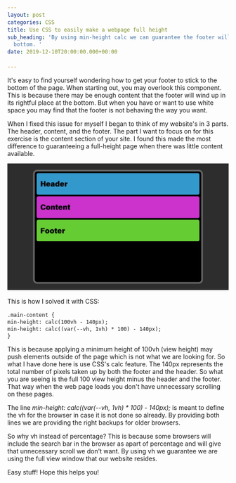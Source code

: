 ```yaml
---
layout: post
categories: CSS
title: Use CSS to easily make a webpage full height
sub_heading: 'By using min-height calc we can guarantee the footer will stay at the
  bottom. '
date: 2019-12-10T20:00:00.000+00:00

---
```

It's easy to find yourself wondering how to get your footer to stick to the bottom of the page. When starting out, you may overlook this component. This is because there may be enough content that the footer will wind up in its rightful place at the bottom. But when you have or want to use white space you may find that the footer is not behaving the way you want.

When I fixed this issue for myself I began to think of my website's in 3 parts. The header, content, and the footer. The part I want to focus on for this exercise is the content section of your site. I found this made the most difference to guaranteeing a full-height page when there was little content available.

![Visual showing how to get the footer to the bottom of the page. ](/uploads/height-visual.gif "CSS full height visual")

This is how I solved it with CSS:

    .main-content { 
    min-height: calc(100vh - 140px); 
    min-height: calc((var(--vh, 1vh) * 100) - 140px); 
    }

This is because applying a minimum height of 100vh (view height) may push elements outside of the page which is not what we are looking for. So what I have done here is use CSS's calc feature. The 140px represents the total number of pixels taken up by both the footer and the header. So what you are seeing is the full 100 view height minus the header and the footer. That way when the web page loads you don't have unnecessary scrolling on these pages.

The line _min-height: calc((var(--vh, 1vh) * 100) - 140px);_ is meant to define the vh for the browser in case it is not done so already. By providing both lines we are providing the right backups for older browsers.

So why vh instead of percentage? This is because some browsers will include the search bar in the browser as apart of percentage and will give that unnecessary scroll we don't want. By using vh we guarantee we are using the full view window that our website resides.

Easy stuff! Hope this helps you!
